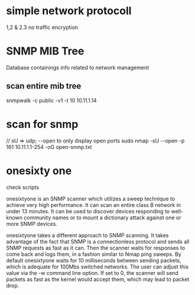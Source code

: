 # simple network protocoll

1,2 & 2.3 no traffic encryption

# SNMP MIB Tree
Database containings info related to network management

## scan entire mib tree
snmpwalk -c public -v1 -t 10 10.11.1.14

# scan for snmp

// sU => udp; --open to only display open ports
sudo nmap -sU --open -p 161 10.11.1.1-254 -oG open-snmp.txt

# onesixty one
check scripts

onesixtyone is an SNMP scanner which utilizes a sweep technique to achieve very high performance. It can scan an entire class B network in under 13 minutes. It can be used to discover devices responding to well-known community names or to mount a dictionary attack against one or more SNMP devices.

onesixtyone takes a different approach to SNMP scanning. It takes advantage of the fact that SNMP is a connectionless protocol and sends all SNMP requests as fast as it can. Then the scanner waits for responses to come back and logs them, in a fashion similar to Nmap ping sweeps. By default onesixtyone waits for 10 milliseconds between sending packets, which is adequate for 100Mbs switched networks. The user can adjust this value via the -w command line option. If set to 0, the scanner will send packets as fast as the kernel would accept them, which may lead to packet drop.